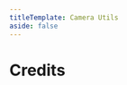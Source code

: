 ```yaml
---
titleTemplate: Camera Utils
aside: false
---
```


# Credits

<Credits :credits="credits"/>

<script setup>
const credits = [
  {
    element: { name: "Korean translation" },
    name: {
      name: "gyular",
      link: "https://github.com/gyular",
    },
  },
  {
    element: { name: "Belarusian translation" },
    name: {
      name: "Alex Gazmanovich",
      link: "https://github.com/Gazmanovich",
    },
  },
  {
    element: { name: "Russian translation" },
    name: {
      name: "Korben",
      link: "https://github.com/mpustovoi",
    },
  },
  {
    element: { name: "Ukrainian translation" },
    name: {
      name: "Tarteroycc",
      link: "https://github.com/Tarteroycc",
    },
  },
  {
    element: { name: "Mexican Spanish translation" },
    name: {
      name: "Santiago Hernandez",
      link: "https://github.com/TheLegendofSaram",
    },
  },
  {
    element: { name: "Chinese Simplified translation" },
    name: {
      name: "ywdmt",
      link: "https://github.com/316152902",
    },
  },
  {
    element: { name: "Traditional Chinese translation" },
    name: {
      name: "dirtTW",
      link: "https://github.com/yichifauzi",
    },
  },
];
</script>
